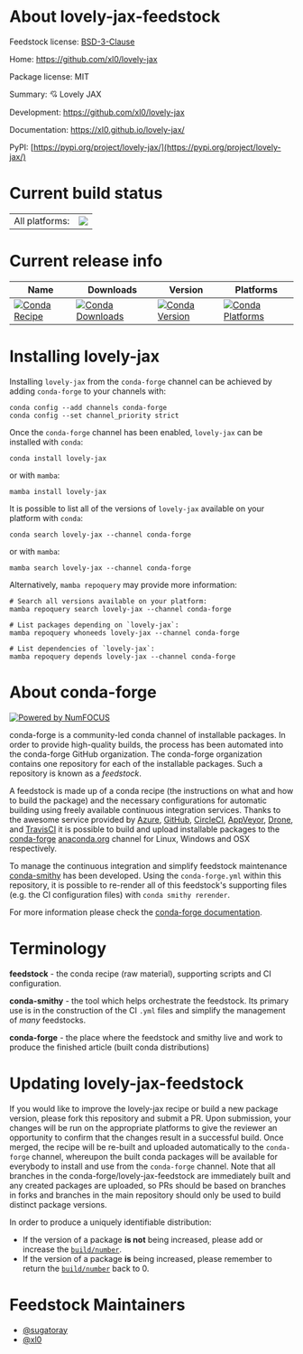 About lovely-jax-feedstock
==========================

Feedstock license: [BSD-3-Clause](https://github.com/conda-forge/lovely-jax-feedstock/blob/main/LICENSE.txt)

Home: https://github.com/xl0/lovely-jax

Package license: MIT

Summary: 💘 Lovely JAX

Development: https://github.com/xl0/lovely-jax

Documentation: https://xl0.github.io/lovely-jax/


PyPI: [https://pypi.org/project/lovely-jax/](https://pypi.org/project/lovely-jax/)


Current build status
====================


<table><tr><td>All platforms:</td>
    <td>
      <a href="https://dev.azure.com/conda-forge/feedstock-builds/_build/latest?definitionId=18386&branchName=main">
        <img src="https://dev.azure.com/conda-forge/feedstock-builds/_apis/build/status/lovely-jax-feedstock?branchName=main">
      </a>
    </td>
  </tr>
</table>

Current release info
====================

| Name | Downloads | Version | Platforms |
| --- | --- | --- | --- |
| [![Conda Recipe](https://img.shields.io/badge/recipe-lovely--jax-green.svg)](https://anaconda.org/conda-forge/lovely-jax) | [![Conda Downloads](https://img.shields.io/conda/dn/conda-forge/lovely-jax.svg)](https://anaconda.org/conda-forge/lovely-jax) | [![Conda Version](https://img.shields.io/conda/vn/conda-forge/lovely-jax.svg)](https://anaconda.org/conda-forge/lovely-jax) | [![Conda Platforms](https://img.shields.io/conda/pn/conda-forge/lovely-jax.svg)](https://anaconda.org/conda-forge/lovely-jax) |

Installing lovely-jax
=====================

Installing `lovely-jax` from the `conda-forge` channel can be achieved by adding `conda-forge` to your channels with:

```
conda config --add channels conda-forge
conda config --set channel_priority strict
```

Once the `conda-forge` channel has been enabled, `lovely-jax` can be installed with `conda`:

```
conda install lovely-jax
```

or with `mamba`:

```
mamba install lovely-jax
```

It is possible to list all of the versions of `lovely-jax` available on your platform with `conda`:

```
conda search lovely-jax --channel conda-forge
```

or with `mamba`:

```
mamba search lovely-jax --channel conda-forge
```

Alternatively, `mamba repoquery` may provide more information:

```
# Search all versions available on your platform:
mamba repoquery search lovely-jax --channel conda-forge

# List packages depending on `lovely-jax`:
mamba repoquery whoneeds lovely-jax --channel conda-forge

# List dependencies of `lovely-jax`:
mamba repoquery depends lovely-jax --channel conda-forge
```


About conda-forge
=================

[![Powered by
NumFOCUS](https://img.shields.io/badge/powered%20by-NumFOCUS-orange.svg?style=flat&colorA=E1523D&colorB=007D8A)](https://numfocus.org)

conda-forge is a community-led conda channel of installable packages.
In order to provide high-quality builds, the process has been automated into the
conda-forge GitHub organization. The conda-forge organization contains one repository
for each of the installable packages. Such a repository is known as a *feedstock*.

A feedstock is made up of a conda recipe (the instructions on what and how to build
the package) and the necessary configurations for automatic building using freely
available continuous integration services. Thanks to the awesome service provided by
[Azure](https://azure.microsoft.com/en-us/services/devops/), [GitHub](https://github.com/),
[CircleCI](https://circleci.com/), [AppVeyor](https://www.appveyor.com/),
[Drone](https://cloud.drone.io/welcome), and [TravisCI](https://travis-ci.com/)
it is possible to build and upload installable packages to the
[conda-forge](https://anaconda.org/conda-forge) [anaconda.org](https://anaconda.org/)
channel for Linux, Windows and OSX respectively.

To manage the continuous integration and simplify feedstock maintenance
[conda-smithy](https://github.com/conda-forge/conda-smithy) has been developed.
Using the ``conda-forge.yml`` within this repository, it is possible to re-render all of
this feedstock's supporting files (e.g. the CI configuration files) with ``conda smithy rerender``.

For more information please check the [conda-forge documentation](https://conda-forge.org/docs/).

Terminology
===========

**feedstock** - the conda recipe (raw material), supporting scripts and CI configuration.

**conda-smithy** - the tool which helps orchestrate the feedstock.
                   Its primary use is in the construction of the CI ``.yml`` files
                   and simplify the management of *many* feedstocks.

**conda-forge** - the place where the feedstock and smithy live and work to
                  produce the finished article (built conda distributions)


Updating lovely-jax-feedstock
=============================

If you would like to improve the lovely-jax recipe or build a new
package version, please fork this repository and submit a PR. Upon submission,
your changes will be run on the appropriate platforms to give the reviewer an
opportunity to confirm that the changes result in a successful build. Once
merged, the recipe will be re-built and uploaded automatically to the
`conda-forge` channel, whereupon the built conda packages will be available for
everybody to install and use from the `conda-forge` channel.
Note that all branches in the conda-forge/lovely-jax-feedstock are
immediately built and any created packages are uploaded, so PRs should be based
on branches in forks and branches in the main repository should only be used to
build distinct package versions.

In order to produce a uniquely identifiable distribution:
 * If the version of a package **is not** being increased, please add or increase
   the [``build/number``](https://docs.conda.io/projects/conda-build/en/latest/resources/define-metadata.html#build-number-and-string).
 * If the version of a package **is** being increased, please remember to return
   the [``build/number``](https://docs.conda.io/projects/conda-build/en/latest/resources/define-metadata.html#build-number-and-string)
   back to 0.

Feedstock Maintainers
=====================

* [@sugatoray](https://github.com/sugatoray/)
* [@xl0](https://github.com/xl0/)

